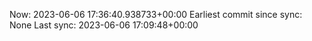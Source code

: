 Now: 2023-06-06 17:36:40.938733+00:00 Earliest commit since sync: None Last sync: 2023-06-06 17:09:48+00:00
